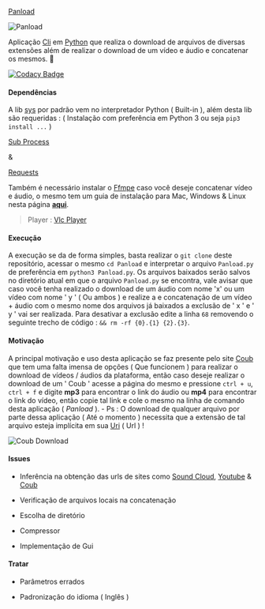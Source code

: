 
[Pan](https://pt.wikipedia.org/wiki/Pandora)[load](https://pt.wikipedia.org/wiki/Load)

![Panload](http://i.imgur.com/oirUiHl.png "Panload")

Aplicação [Cli](https://en.wikipedia.org/wiki/Command-line_interface) em [Python](https://www.python.org/) que realiza o download de arquivos de diversas extensões além de realizar o download de um vídeo e áudio e concatenar os mesmos. :milky_way:

[![Codacy Badge](https://api.codacy.com/project/badge/Grade/fe23c85d12144fef9588b09bc082c434)](https://www.codacy.com/app/Sphinxs/Panload?utm_source=github.com&utm_medium=referral&utm_content=Sphinxs/Panload&utm_campaign=badger)


#### Dependências

A lib [sys](https://docs.python.org/3.7/library/sys.html) por padrão vem no interpretador Python ( Built-in ), além desta lib são requeridas : ( Instalação com preferência em Python 3 ou seja `pip3 install ...` )

[Sub Process](https://docs.python.org/3.7/library/subprocess.html)

&

[Requests](http://docs.python-requests.org/en/master/)

Também é necessário instalar o [Ffmpe](https://ffmpeg.org/) caso você deseje concatenar vídeo e áudio, o mesmo tem um guia de instalação para Mac, Windows & Linux nesta página **[aqui](https://github.com/adaptlearning/adapt_authoring/wiki/Installing-FFmpeg)**.

> Player : [Vlc Player](http://www.videolan.org/)

#### Execução

A execução se da de forma simples, basta realizar o `git clone` deste repositório, acessar o mesmo `cd Panload` e interpretar o arquivo `Panload.py` de preferência em `python3 Panload.py`. Os arquivos baixados serão salvos no diretório atual em que o arquivo `Panload.py` se encontra, vale avisar que caso você tenha realizado o download de um áudio com nome 'x' ou um vídeo com nome ' y ' ( Ou ambos ) e realize a e concatenação de um vídeo + áudio com o mesmo nome dos arquivos já baixados a exclusão de ' x ' e ' y ' vai ser realizada. Para desativar a exclusão edite a linha `68` removendo o seguinte trecho de código : `&& rm -rf {0}.{1} {2}.{3}`.

#### Motivação

A principal motivação e uso desta aplicação se faz presente pelo site [Coub](http://coub.com/explore/hot) que tem uma falta imensa de opções ( Que funcionem ) para realizar o download de vídeos / áudios da plataforma, então caso deseje realizar o download de um ' Coub ' acesse a página do mesmo e pressione `ctrl + u`, `ctrl + f` e digite **mp3** para encontrar o link do áudio ou **mp4** para encontrar o link do vídeo, então copie tal link e cole o mesmo na linha de comando desta aplicação ( *Panload* ). - Ps : O download de qualquer arquivo por parte dessa aplicação ( Até o momento ) necessita que a extensão de tal arquivo esteja implícita em sua [Uri](https://en.wikipedia.org/wiki/Uniform_Resource_Identifier) ( Url ) !

![Coub Download](http://i.imgur.com/JVvukrY.png "Download And Save Coub Videos")

#### Issues

* Inferência na obtenção das urls de sites como [Sound Cloud](https://soundcloud.com/), [Youtube](https://www.youtube.com/) & [Coub](http://coub.com/explore/hot)

* Verificação de arquivos locais na concatenação

* Escolha de diretório

* Compressor

* Implementação de Gui

#### Tratar

* Parâmetros errados

* Padronização do idioma ( Inglês )
